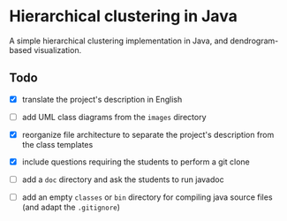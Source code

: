 # Hierarchical clustering in Java

A simple hierarchical clustering implementation in Java, and dendrogram-based visualization.

## Todo

- [x] translate the project's description in English
- [ ] add UML class diagrams from the `images` directory
- [x] reorganize file architecture to separate the project's description from the class templates
- [x] include questions requiring the students to perform a git clone 
- [ ] add a `doc` directory and ask the students to run javadoc 
- [ ] add an empty `classes` or `bin` directory for compiling java source files (and adapt the `.gitignore`)

